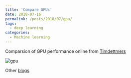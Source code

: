 ```yaml
---
title: 'Compare GPUs'
date: 2018-07-16
permalink: /posts/2018/07/gpu/
tags:
  - deep learning
categories:
  - Machine learning
---
```


Comparsion of GPU performance online from [Timdettmers](timdettmers.com)

![gpu](https://i2.wp.com/timdettmers.com/wp-content/uploads/2017/03/performance.jpg?w=1417)

Other [blogs](https://blog.slavv.com/picking-a-gpu-for-deep-learning-3d4795c273b9)
